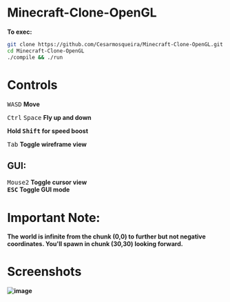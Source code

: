 # Minecraft-Clone-OpenGL
<b>To exec:</b>
```bash
git clone https://github.com/Cesarmosqueira/Minecraft-Clone-OpenGL.git
cd Minecraft-Clone-OpenGL
./compile && ./run
```
# Controls
<kbd>W</kbd><kbd>A</kbd><kbd>S</kbd><kbd>D</kbd> <b>Move</b>
  
<kbd>Ctrl</kbd> <kbd>Space</kbd> <b>Fly up and down</b>
 
<b>Hold <kbd>Shift</kbd> for speed boost</b>

<kbd>Tab</kbd> <b>Toggle wireframe view</b>
## GUI:
<kbd>Mouse2</kbd> <b> Toggle cursor view<b/><br>
<kbd>ESC</kbd> <b> Toggle GUI mode <b/>

# Important Note:
**The world is infinite** from the chunk (0,0) to further but not negative coordinates. 
  You'll spawn in chunk (30,30) looking forward. 
  
# Screenshots
  ![image](https://user-images.githubusercontent.com/48858334/124049236-a558eb80-d9dd-11eb-8063-6703908468c9.png)




